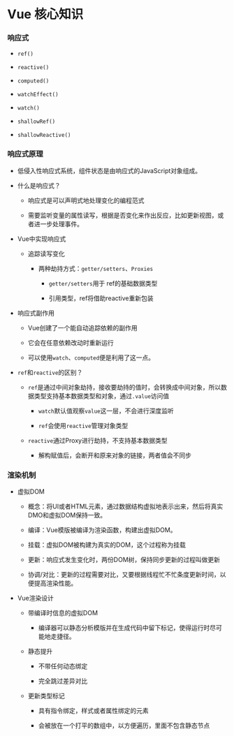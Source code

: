 # Vue 核心知识

### 响应式

* `ref()`

* `reactive()`

* `computed()`

* `watchEffect()`

* `watch()`

* `shallowRef()`

* `shallowReactive()`



### 响应式原理

* 低侵入性响应式系统，组件状态是由响应式的JavaScript对象组成。

* 什么是响应式？

  * 响应式是可以声明式地处理变化的编程范式

  * 需要监听变量的属性读写，根据是否变化来作出反应，比如更新视图，或者进一步处理事件。

* Vue中实现响应式

  * 追踪读写变化

    * 两种劫持方式：`getter/setters`、`Proxies`

      * `getter/setters`用于 ref的基础数据类型

      * 引用类型，ref将借助reactive重新包装

* 响应式副作用

  * Vue创建了一个能自动追踪依赖的副作用

  * 它会在任意依赖改动时重新运行

  * 可以使用`watch`、`computed`便是利用了这一点。

* `ref`和`reactive`的区别？

  * `ref`是通过中间对象劫持，接收要劫持的值时，会转换成中间对象，所以数据类型支持基本数据类型和对象，通过`.value`访问值

    * `watch`默认值观察`value`这一层，不会进行深度监听

    * `ref`会使用`reactive`管理对象类型

  * `reactive`通过Proxy进行劫持，不支持基本数据类型

    * 解构赋值后，会断开和原来对象的链接，两者值会不同步

### 渲染机制

* 虚拟DOM

  * 概念：将UI或者HTML元素，通过数据结构虚拟地表示出来，然后将真实DMO和虚拟DOM保持一致。

  * 编译：Vue模版被编译为渲染函数，构建出虚拟DOM。

  * 挂载：虚拟DOM被构建为真实的DOM，这个过程称为挂载

  * 更新：响应式发生变化时，两份DOM树，保持同步更新的过程叫做更新

  * 协调/对比：更新的过程需要对比，又要根据线程忙不忙条度更新时间，以便提高渲染性能。

* Vue渲染设计

  * 带编译时信息的虚拟DOM

    * 编译器可以静态分析模版并在生成代码中留下标记，使得运行时尽可能地走捷径。

  * 静态提升

    * 不带任何动态绑定

    * 完全跳过差异对比

  * 更新类型标记

    * 具有指令绑定，样式或者属性绑定的元素

    * 会被放在一个打平的数组中，以方便遍历，里面不包含静态节点
